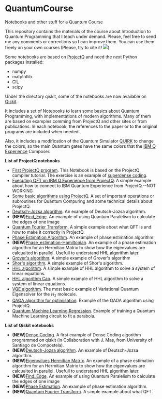 # QuantumCourse
Notebooks and other stuff for a Quantum Course

This repository contains the materials of the course about Introduction to Quantum Programming that I teach under demand. Please, feel free to send me any comments or corrections so I can improve them. You can use them freely on your own courses (Please, try to cite it! <img src="https://zenodo.org/badge/165638085.svg"/>)

Some notebooks are based on [ProjectQ](http://projectq.ch) and need the next Python packages installed:

* numpy
* matplotlib
* CIL
* scipy

Under the directory qiskit, some of the notebooks are now available on [Qiskit](https://qiskit.org/).


It includes a set of Notebooks to learn some basics about Quantum Programming, with implementations of modern algorithms. Many of them are based on examples comming from ProjectQ and other sites or from publications. In each notebook, the references to the paper or to the original programs are included when needed.

Also, it includes a modification of the Quantum Simulator [QUIRK](https://algassert.com/quirk) to change the colors, so the main Quantum gates have the same colors that the [IBM Q Experience](https://quantumexperience.ng.bluemix.net/qx/community) Composer. 

**List of ProjectQ notebooks**

* [First ProjectQ program](Notebooks/ProjectQ_first_program.ipynb). This Notebook is based on the ProjectQ compiler tutorial. The exercise is an example of [superdense coding](https://en.wikipedia.org/wiki/Superdense_coding).
* [Executing QFT on IBM Q Experience from ProjectQ](Notebooks/ProjectQ_first_program_IBM.ipynb). A simple example about how to connect to IBM Quantum Experience from ProjectQ.--NOT WORKING 
* [Some basic algorithms using ProjectQ](Notebooks/Some_basics.ipynb). A set of important operations or subroutines for Quantum Compuring and some technical details about ProjectQ.
* [Deutsch-Jozsa algorithm](Notebooks/Deutsch-Jozsa_algorithm.ipynb). An example of Deutsch-Jozsa algorithm.
* **(NEW)**[Find_Edge](Notebooks/Find_Edge.ipynb). An example of using Quantum Paralelism to calculate the edges of one image 
* [Quantum Fourier Transform](Notebooks/QFT.ipynb). A simple example about what QFT is and how to make it correctly in ProjectQ.
* [Phase Estimation Algorithm](Notebooks/Phase_estimation.ipynb). An example of phase estimation algorithm.
* **(NEW)**[Phase_estimation-Hamiltonian](Notebooks/Phase_estimation-Hamiltonian.ipynb). An example of a phase estimation algorithm for an Hermitian Matrix to show how the eigenvalues are calcualted in parallel. Usefull to understand HHL algorithm later. 
* [Grover's algorithm](Notebooks/Grover.ipynb). A simple example of Grover's algorithm
* [Shor's algorithm](Notebooks/Shor.ipynb). A simple example of Shor's algorithm.
* [HHL algorithm](Notebooks/HHL_algorithm-Coles.ipynb). A simple example of HHL algorithm to solve a system of linear equations.
* [HHL algorithm Cao](Notebooks/HHL_algorithm-Cao-2x2.ipynb). A simple example of HHL algorithm to solve a system of linear equations.
* [VQE algorithm](Notebooks/VQE.ipynb). The most basic example of Variational Quantum Eigensolver for the $H_2$ molecule.
* [QAOA algorithm for optimisation](Notebooks/QAOA.ipynb). Example of the QAOA algorithm using ProjectQ.
* [Quantum Machine Learning Regression](Notebooks/Quantum_regressor_cg.ipynb). Example of training a Quantum Machine Learning circuit to fit a parabola.


**List of Qiskit notebooks**

* **(NEW)**[Dense Coding](Notebooks/qiskit/Dense_Coding.ipynb). A first example of Dense Coding algorithm programmed on qiskit (in Collaboration with J. Mas, from University of Santiago de Compostela).
* **(NEW)**[Deutsch-Jozsa algorithm](Notebooks/qiskit/Deutsch-Jozsa_algorithm.ipynb). An example of Deutsch-Jozsa algorithm.
* **(NEW)**[Eigenvalues Hermitian Matrix](Notebooks/qiskit/Eigenvalues_Hermitian_Matrix-Qiskit.ipynb). An example of a phase estimation algorithm for an Hermitian Matrix to show how the eigenvalues are calcualted in parallel. Usefull to understand HHL algorithm later.
* **(NEW)**[Find_Edge](Notebooks/qiskit/Find_Edge_qiskit.ipynb). An example of using Quantum Paralelism to calculate the edges of one image 
* **(NEW)**[Phase Estimation](Notebooks/qiskit/Phase_estimation-Qiskit.ipynb). An example of phase estimation algorithm.
* **(NEW)**[Quantum Fourier Transform](Notebooks/qiskit/QFT.ipynb). A simple example about what QFT.

